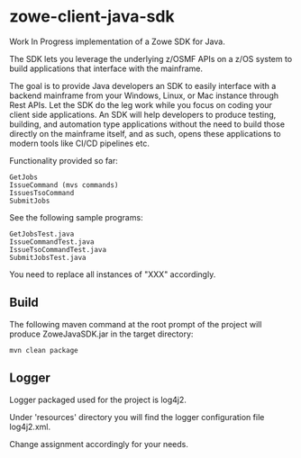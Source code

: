 # zowe-client-java-sdk

Work In Progress implementation of a Zowe SDK for Java.

The SDK lets you leverage the underlying z/OSMF APIs on a z/OS system to build applications that interface with the mainframe.

The goal is to provide Java developers an SDK to easily interface with a backend mainframe from your Windows, Linux, or Mac instance through Rest APIs. Let the SDK do the leg work while you focus on coding your client side applications. An SDK will help developers to produce testing, building, and automation type applications without the need to build those directly on the mainframe itself, and as such, opens these applications to modern tools like CI/CD pipelines etc.  

Functionality provided so far:

    GetJobs   
    IssueCommand (mvs commands)  
    IssuesTsoCommand  
    SubmitJobs  

See the following sample programs:

    GetJobsTest.java  
    IssueCommandTest.java  
    IssueTsoCommandTest.java  
    SubmitJobsTest.java  
  
You need to replace all instances of "XXX" accordingly.   
    
## Build
  
The following maven command at the root prompt of the project will produce ZoweJavaSDK.jar in the target directory:
  
    mvn clean package  
  
## Logger  
  
Logger packaged used for the project is log4j2.  
  
Under 'resources' directory you will find the logger configuration file log4j2.xml.  
  
Change <Root level="debug"> assignment accordingly for your needs.  


